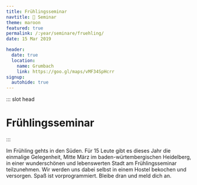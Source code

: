 ```yaml
---
title: Frühlingsseminar
navtitle: 🦆 Seminar
theme: maroon
featured: true
permalink: /:year/seminare/fruehling/
date: 15 Mar 2019

header:
  date: true
  location:
    name: Grumbach
    link: https://goo.gl/maps/vMF34SpHcrr
signup:
  autohide: true
---
```


::: slot head

# Frühlings&shy;seminar

:::

Im Frühling gehts in den Süden. Für 15 Leute gibt es dieses Jahr die einmalige Gelegenheit,
Mitte März im baden-würtembergischen Heidelberg, in einer wunderschönen und lebenswerten
Stadt am Frühlingsseminar teilzunehmen. Wir werden uns dabei selbst in einem Hostel bekochen und versorgen. Spaß ist vorprogrammiert. Bleibe dran und meld dich an.
